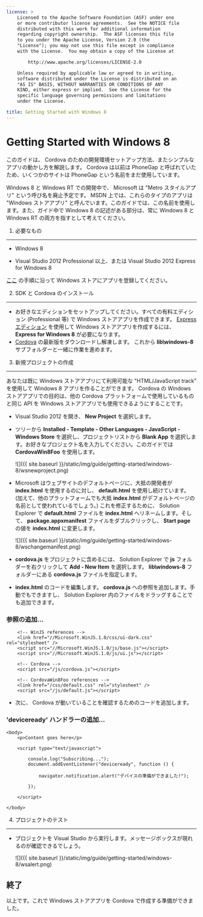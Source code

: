 ```yaml
---
license: >
    Licensed to the Apache Software Foundation (ASF) under one
    or more contributor license agreements.  See the NOTICE file
    distributed with this work for additional information
    regarding copyright ownership.  The ASF licenses this file
    to you under the Apache License, Version 2.0 (the
    "License"); you may not use this file except in compliance
    with the License.  You may obtain a copy of the License at

        http://www.apache.org/licenses/LICENSE-2.0

    Unless required by applicable law or agreed to in writing,
    software distributed under the License is distributed on an
    "AS IS" BASIS, WITHOUT WARRANTIES OR CONDITIONS OF ANY
    KIND, either express or implied.  See the License for the
    specific language governing permissions and limitations
    under the License.

title: Getting Started with Windows 8
---
```


Getting Started with Windows 8
==================================

このガイドは、 Cordova のための開発環境セットアップ方法、またシンプルなアプリの動かし方を解説します。 Cordova は以前は PhoneGap と呼ばれていたため、いくつかのサイトは PhoneGap という名前をまだ使用しています。

Windows 8 と Windows RT での開発中で、 Microsoft は "Metro スタイルアプリ" という呼び名を廃止予定です。 MSDN 上では、これらのタイプのアプリは "Windows ストアアプリ" と呼んでいます。このガイドでは、この名前を使用します。また、ガイド中で Windows 8 の記述がある部分は、常に Windows 8 と Windows RT の両方を指すとして考えてください。

1. 必要なもの
---------------

- Windows 8

- Visual Studio 2012 Professional 以上、または Visual Studio 2012 Express for Windows 8

[ここ](http://www.windowsstore.com/) の手順に沿って Windows ストアにアプリを登録してください。


2. SDK と Cordova のインストール
----------------------------

- お好きなエディションをセットアップしてください。すべての有料エディション (Professional 等) で Windows ストアアプリを作成できます。 [Express エディション](http://www.microsoft.com/visualstudio/jpn/products/visual-studio-express-products) を使用して Windows ストアアプリを作成するには、 **Express for Windows 8** が必要になります。
- [Cordova](http://phonegap.com/download) の最新版をダウンロードし解凍します。 これから **lib\windows-8** サブフォルダーと一緒に作業を進めます。


3. 新規プロジェクトの作成
--------------------

あなたは既に Windows ストアアプリにて利用可能な "HTML/JavaScript track" を使用して Windows 8 アプリを作ることができます。 Cordova の Windows ストアアプリでの目的は、他の Cordova プラットフォームで使用しているものと同じ API を Windows ストアアプリでも使用できるようにすることです。

- Visual Studio 2012 を開き、 **New Project** を選択します。
- ツリーから **Installed - Template - Other Languages - JavaScript - Windows Store** を選択し、プロジェクトリストから **Blank App** を選択します。お好きなプロジェクト名を入力してください。このガイドでは **CordovaWin8Foo** を使用します。

    ![]({{ site.baseurl }}/static/img/guide/getting-started/windows-8/wsnewproject.png)

- Microsoft はウェブサイトのデフォルトページに、大抵の開発者が **index.html** を使用するのに対し、 **default.html** を使用し続けています。 (加えて、他のプラットフォームでも大抵 **index.html** がデフォルトページの名前として使われているでしょう。) これを修正するために、 Solution Explorer で **default.html** ファイルを **index.html** へリネームします。そして、 **package.appxmanifest** ファイルをダブルクリックし、 **Start page** の値を **index.html** に変更します。

    ![]({{ site.baseurl }}/static/img/guide/getting-started/windows-8/wschangemanifest.png)

- **cordova.js** をプロジェクトに含めるには、 Solution Explorer で **js** フォルダーを右クリックして **Add - New Item** を選択します。 **lib\windows-8** フォルダーにある **cordova.js** ファイルを指定します。

- **index.html** のコードを編集します。 **cordova.js** への参照を追加します。手動でもできますし、 Solution Explorer 内のファイルをドラッグすることでも追加できます。

### 参照の追加...
        <!-- WinJS references -->
        <link href="//Microsoft.WinJS.1.0/css/ui-dark.css" rel="stylesheet" />
        <script src="//Microsoft.WinJS.1.0/js/base.js"></script>
        <script src="//Microsoft.WinJS.1.0/js/ui.js"></script>

        <!-- Cordova -->
        <script src="/js/cordova.js"></script>

        <!-- CordovaWin8Foo references -->
        <link href="/css/default.css" rel="stylesheet" />
        <script src="/js/default.js"></script>

- 次に、 Cordova が動いていることを確認するためのコードを追加します。

### 'deviceready' ハンドラーの追加...
    <body>
        <p>Content goes here</p>

        <script type="text/javascript">

            console.log("Subscribing...");
            document.addEventListener("deviceready", function () {

                navigator.notification.alert("デバイスの準備ができました!");

            });

        </script>

    </body>


4. プロジェクトのテスト
-------------------------------

- プロジェクトを Visual Studio から実行します。メッセージボックスが現れるのが確認できるでしょう。

    ![]({{ site.baseurl }}/static/img/guide/getting-started/windows-8/wsalert.png)

終了
-----

以上です。これで Windows ストアアプリを Cordova で作成する準備ができました。

